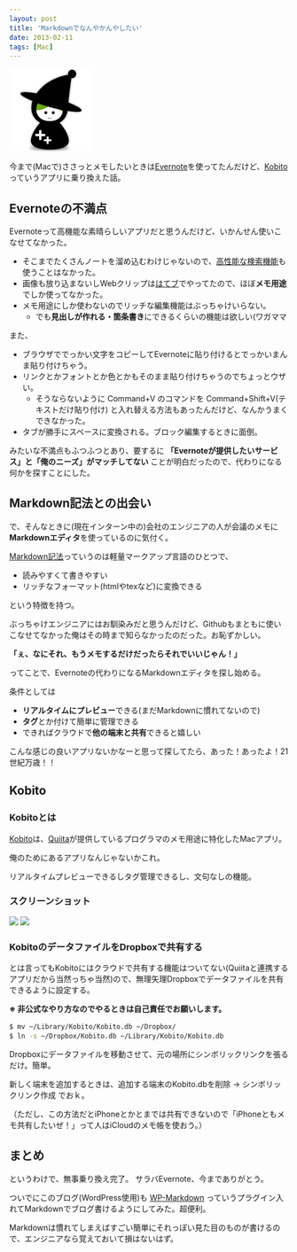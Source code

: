 ```yaml
---
layout: post
title: 'Markdownでなんやかんやしたい'
date: 2013-02-11
tags: [Mac]
---
```


![](/images/kobito.png)

今まで(Macで)ささっとメモしたいときは[Evernote](http://evernote.com/)を使ってたんだけど、[Kobito](http://kobito.qiita.com/ja)っていうアプリに乗り換えた話。

## Evernoteの不満点
Evernoteって高機能な素晴らしいアプリだと思うんだけど、いかんせん使いこなせてなかった。

- そこまでたくさんノートを溜め込むわけじゃないので、[高性能な検索機能](http://blog.evernote.com/jp/2011/09/13/3688)も使うことはなかった。
- 画像も放り込まないしWebクリップは<a href="http://b.hatena.ne.jp/">はてブ</a>でやってたので、ほぼ**メモ用途**でしか使ってなかった。
- メモ用途にしか使わないのでリッチな編集機能はぶっちゃけいらない。 
  - でも**見出しが作れる・箇条書き**にできるくらいの機能は欲しい(ワガママ

また、

- ブラウザででっかい文字をコピーしてEvernoteに貼り付けるとでっかいまんま貼り付けちゃう。 
- リンクとかフォントとか色とかもそのまま貼り付けちゃうのでちょっとウザい。
  - そうならないように Command+V のコマンドを Command+Shift+V(テキストだけ貼り付け) と入れ替える方法もあったんだけど、なんかうまくできなかった。
- タブが勝手にスペースに変換される。ブロック編集するときに面倒。

みたいな不満点もふつふつとあり、要するに
**「Evernoteが提供したいサービス」と「俺のニーズ」がマッチしてない**
ことが明白だったので、代わりになる何かを探すことにした。

## Markdown記法との出会い

で、そんなときに(現在インターン中の)会社のエンジニアの人が会議のメモに**Markdownエディタ**を使っているのに気付く。

[Markdown記法](http://ja.wikipedia.org/wiki/Markdown)っていうのは軽量マークアップ言語のひとつで、</p>

- 読みやすくて書きやすい
- リッチなフォーマット(htmlやtexなど)に変換できる

という特徴を持つ。

ぶっちゃけエンジニアにはお馴染みだと思うんだけど、Githubもまともに使いこなせてなかった俺はその時まで知らなかったのだった。お恥ずかしい。

**「ぇ、なにそれ、もうメモするだけだったらそれでいいじゃん！」**

ってことで、Evernoteの代わりになるMarkdownエディタを探し始める。

条件としては

- **リアルタイムにプレビュー**できる(まだMarkdownに慣れてないので)
- **タグ**とか付けて簡単に管理できる
- できればクラウドで**他の端末と共有**できると嬉しい

こんな感じの良いアプリないかなーと思って探してたら、あった！あったよ！21世紀万歳！！

## Kobito

### Kobitoとは
[Kobito](http://kobito.qiita.com/ja)は、[Quiita](http://qiita.com/)が提供しているプログラマのメモ用途に特化したMacアプリ。

俺のためにあるアプリなんじゃないかこれ。

リアルタイムプレビューできるしタグ管理できるし、文句なしの機能。

### スクリーンショット

![](http://img.hotolab.net/kobito_list.png)
![](http://img.hotolab.net/kobito_edit.png)

### KobitoのデータファイルをDropboxで共有する

とは言ってもKobitoにはクラウドで共有する機能はついてない(Quiitaと連携するアプリだから当然っちゃ当然)ので、無理矢理Dropboxでデータファイルを共有できるように設定する。

**※ 非公式なやり方なのでやるときは自己責任でお願いします。**

``` bash
$ mv ~/Library/Kobito/Kobito.db ~/Dropbox/
$ ln -s ~/Dropbox/Kobito.db ~/Library/Kobito/Kobito.db
```

Dropboxにデータファイルを移動させて、元の場所にシンボリックリンクを張るだけ。簡単。

新しく端末を追加するときは、追加する端末のKobito.dbを削除 → シンボリックリンク作成 でおｋ。

（ただし、この方法だとiPhoneとかとまでは共有できないので「iPhoneともメモ共有したいぜ！」って人はiCloudのメモ帳を使おう。）

## まとめ
というわけで、無事乗り換え完了。 サラバEvernote、今までありがとう。

ついでにこのブログ(WordPress使用)も [WP-Markdown](http://wordpress.org/extend/plugins/wp-markdown/) っていうプラグイン入れてMarkdownでブログ書けるようにしてみた。超便利。

Markdownは慣れてしまえばすごい簡単にそれっぽい見た目のものが書けるので、エンジニアなら覚えておいて損はないはず。
